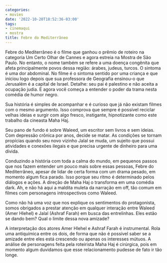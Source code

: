 ```yaml
---
categories:
- movies
date: '2022-10-20T18:52:36-03:00'
tags:
- cinemaqui
- mostra
title: Febre do Mediterrâneo
---
```


Febre do Mediterrâneo é o filme que ganhou o prêmio de roteiro na categoria Um Certo Olhar de Cannes e agora estreia na Mostra de São Paulo. No entanto, o nome também se refere a uma doença congênita que afeta principalmente povos dessa região: árabes, judeus, turcos. O sintoma é uma dor abdominal. No filme é o sintoma sentido por uma criança e que iniciou logo depois que sua professora de Geografia ensinou-o que Jerusalém é a capital de Israel. Detalhe: seu pai é palestino e não aceita a ocupação judia. E agora você começa a entender o poder da trama nesta comédia de humor negro.

Sua história é simples de acompanhar e é curioso que já não existam filmes com o mesmo argumento. Isso comprova que sempre é possível reciclar velhas ideias e surgir com algo fresco, instigante, hipnotizante como este trabalho da cineasta Maha Haj.

Seu pano de fundo é sobre Waleed, um escritor sem livros e sem ideias. Com depressão crônica por anos, decide se matar. As condições se tornam propícias quando seu novo vizinho Jalal se muda, um sujeito que possui atividades e conexões ilegais e que precisa urgente de dinheiro para uma dívida.

Conduzindo a história com toda a calma do mundo, em pequenos passos que nos fazem entender um pouco mais sobre essas pessoas, Febre do Mediterrâneo, apesar de lidar de certa forma com um drama pesado, em momento algum fica parado. Isso porque seu ritmo é determinado pelos diálogos e ações. A direção de Maha Haj o transforma em uma comédia dark. Ah, e não há aqui a maldita muleta da narração em off, tão comum em filmes com personagens introspectivos como Waleed.

Como não há uma voz que nos explique os sentimentos do protagonista, somos obrigados a prestar atenção em qualquer interação entre Waleed (Amer Hlehel) e Jalal (Ashraf Farah) em busca das entrelinhas. Eles estão se dando bem? Qual o limite dessa nova amizade?

A interpretação dos atores Amer Hlehel e Ashraf Farah é instrumental. Rola uma antiquímica entre os dois, de forma que não é possível saber se a amizade entre eles está crescendo ou apenas os interesses mútuos. A análise de personagens feita pela roteirista Maha Haj é cirúrgica, pois em momento algum duvidamos que esse relacionamento pudesse de fato ir tão longe.
